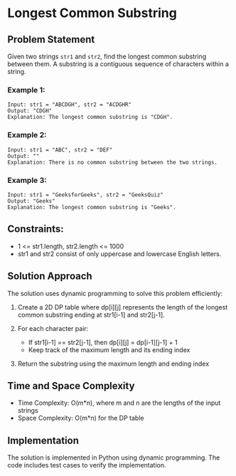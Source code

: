 # Longest Common Substring

## Problem Statement
Given two strings `str1` and `str2`, find the longest common substring between them. A substring is a contiguous sequence of characters within a string.

### Example 1:
```
Input: str1 = "ABCDGH", str2 = "ACDGHR"
Output: "CDGH"
Explanation: The longest common substring is "CDGH".
```

### Example 2:
```
Input: str1 = "ABC", str2 = "DEF"
Output: ""
Explanation: There is no common substring between the two strings.
```

### Example 3:
```
Input: str1 = "GeeksforGeeks", str2 = "GeeksQuiz"
Output: "Geeks"
Explanation: The longest common substring is "Geeks".
```

## Constraints:
- 1 <= str1.length, str2.length <= 1000
- str1 and str2 consist of only uppercase and lowercase English letters.

## Solution Approach
The solution uses dynamic programming to solve this problem efficiently:

1. Create a 2D DP table where dp[i][j] represents the length of the longest common substring ending at str1[i-1] and str2[j-1].

2. For each character pair:
   - If str1[i-1] == str2[j-1], then dp[i][j] = dp[i-1][j-1] + 1
   - Keep track of the maximum length and its ending index

3. Return the substring using the maximum length and ending index

## Time and Space Complexity
- Time Complexity: O(m*n), where m and n are the lengths of the input strings
- Space Complexity: O(m*n) for the DP table

## Implementation
The solution is implemented in Python using dynamic programming. The code includes test cases to verify the implementation. 